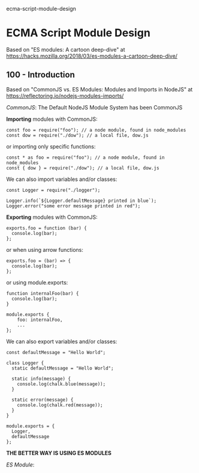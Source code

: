 ecma-script-module-design
# ECMA Script Module Design

Based on "ES modules: A cartoon deep-dive" at https://hacks.mozilla.org/2018/03/es-modules-a-cartoon-deep-dive/

## 100 - Introduction

Based on "CommonJS vs. ES Modules: Modules and Imports in NodeJS" at https://reflectoring.io/nodejs-modules-imports/

*CommonJS*: The Default NodeJS Module System has been CommonJS

**Importing** modules with CommonJS:

```
const foo = require("foo"); // a node module, found in node_modules
const dow = require("./dow"); // a local file, dow.js
```
or importing only specific functions:
```
const * as foo = require("foo"); // a node module, found in node_modules
const { dow } = require("./dow"); // a local file, dow.js
```

We can also import variables and/or classes:

```
const Logger = require("./logger");

Logger.info(`${Logger.defaultMessage} printed in blue`);
Logger.error("some error message printed in red");
```

**Exporting** modules with CommonJS:

```
exports.foo = function (bar) {
  console.log(bar);
};
```
or when using arrow functions:
```
exports.foo = (bar) => {
  console.log(bar);
};
```
or using module.exports:
```
function internalFoo(bar) {
  console.log(bar);
}

module.exports {
    foo: internalFoo,
    ...
};
```

We can also export variables and/or classes:

```
const defaultMessage = "Hello World";

class Logger {
  static defaultMessage = "Hello World";

  static info(message) {
    console.log(chalk.blue(message));
  }

  static error(message) {
    console.log(chalk.red(message));
  }
}

module.exports = {
  Logger,
  defaultMessage
};
```

**THE BETTER WAY IS USING ES MODULES**

*ES Module*: 

